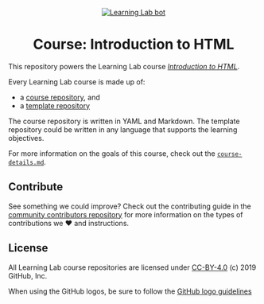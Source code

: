 <p align="center"><a href="https://lab.github.com/"><img alt="Learning Lab bot" src="https://user-images.githubusercontent.com/16547949/62085817-83232580-b22a-11e9-8693-7c54205b04e5.png"></a></p>

<h1 align="center">Course: Introduction to HTML </h1>

This repository powers the Learning Lab course [_Introduction to HTML_](https://lab.github.com/githubtraining/introduction-to-html). 

Every Learning Lab course is made up of:
- a [course repository](https://github.com/githubtraining/intro-to-html/), and
- a [template repository](https://github.com/githubtraining/intro-to-html-template)

The course repository is written in YAML and Markdown. The template repository could be written in any language that supports the learning objectives.

For more information on the goals of this course, check out the [`course-details.md`](course-details.md). 

## Contribute

See something we could improve? Check out the contributing guide in the [community contributors repository](https://github.com/githubtraining/community-contributors/blob/master/CONTRIBUTING.md) for more information on the types of contributions we :heart: and instructions.

## License

All Learning Lab course repositories are licensed under [CC-BY-4.0](../LICENSE) (c) 2019 GitHub, Inc.

When using the GitHub logos, be sure to follow the [GitHub logo guidelines](https://github.com/logos)
